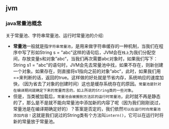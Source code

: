 ## jvm
### java常量池概念
关于常量池、字符串常量池、运行时常量池的介绍:  
* **常量池**一般就是指`字符串常量池`，是用来做字符串缓存的一种机制，当我们在程序中写了形如String s = "abc"这样的语句后，JVM会在`栈上`为我们分配空间，存放变量s和对象”abc“，当我们再次需要abc对象时，如果我们写下：String s1 = "abc"的语句时，JVM会先去常量池中找，如果不存在，则新创建一个对象。如果存在，则直接将s1指向之前的对象”abc“，此时，如果我们用==来判断的话，返回的true。这样做的好处就是节省内存，系统响应的速度加快，（因为省去了对象的创建时间）这也是缓存系统存在的原因。`常量池是针对在编译期间就确定下来的常量而言的，如上所说的String类的一些对象`。
* 但是，当类被加载后，`常量池会被搬到方法区的运行时常量池`，此时就不再是静态的了，那么是不是就不能向常量池中添加新的内容了呢（因为我们刚刚说过，常量池是在编译期确定好的）？答案是否定的，我们依然`可以在运行时向常量池添加内容！`这就是我们说过的String类有个方法叫`intern()`，它可以在运行时将新的常量放于常量池。